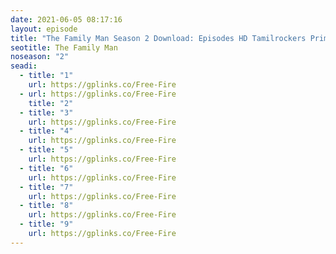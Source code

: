 ```yaml
---
date: 2021-06-05 08:17:16
layout: episode
title: "The Family Man Season 2 Download: Episodes HD Tamilrockers Primevideo"
seotitle: The Family Man
noseason: "2"
seadi:
  - title: "1"
    url: https://gplinks.co/Free-Fire
  - url: https://gplinks.co/Free-Fire
    title: "2"
  - title: "3"
    url: https://gplinks.co/Free-Fire
  - title: "4"
    url: https://gplinks.co/Free-Fire
  - title: "5"
    url: https://gplinks.co/Free-Fire
  - title: "6"
    url: https://gplinks.co/Free-Fire
  - title: "7"
    url: https://gplinks.co/Free-Fire
  - title: "8"
    url: https://gplinks.co/Free-Fire
  - title: "9"
    url: https://gplinks.co/Free-Fire
---
```

